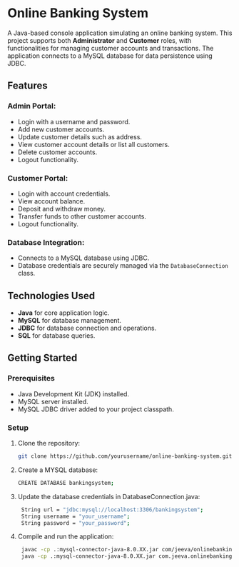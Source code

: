 # Online Banking System

A Java-based console application simulating an online banking system. This project supports both **Administrator** and **Customer** roles, with functionalities for managing customer accounts and transactions. The application connects to a MySQL database for data persistence using JDBC.

## Features

### Admin Portal:
- Login with a username and password.
- Add new customer accounts.
- Update customer details such as address.
- View customer account details or list all customers.
- Delete customer accounts.
- Logout functionality.

### Customer Portal:
- Login with account credentials.
- View account balance.
- Deposit and withdraw money.
- Transfer funds to other customer accounts.
- Logout functionality.

### Database Integration:
- Connects to a MySQL database using JDBC.
- Database credentials are securely managed via the `DatabaseConnection` class.

## Technologies Used
- **Java** for core application logic.
- **MySQL** for database management.
- **JDBC** for database connection and operations.
- **SQL** for database queries.

## Getting Started

### Prerequisites
- Java Development Kit (JDK) installed.
- MySQL server installed.
- MySQL JDBC driver added to your project classpath.

### Setup
1. Clone the repository:
   ```bash
   git clone https://github.com/yourusername/online-banking-system.git
2. Create a MYSQL database:
    ```bash
   CREATE DATABASE bankingsystem;
3. Update the database credentials in DatabaseConnection.java:
   ```bash
    String url = "jdbc:mysql://localhost:3306/bankingsystem";
    String username = "your_username";
    String password = "your_password";
4. Compile and run the application:
   ```bash
    javac -cp .:mysql-connector-java-8.0.XX.jar com/jeeva/onlinebankingsystem/App.java
    java -cp .:mysql-connector-java-8.0.XX.jar com.jeeva.onlinebankingsystem.App
